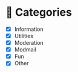 # 📑 Categories <!-- {docsify-ignore-all} -->
 - [x] Information
 - [x] Utilities
 - [x] Moderation
 - [x] Modmail
 - [x] Fun
 - [X] Other